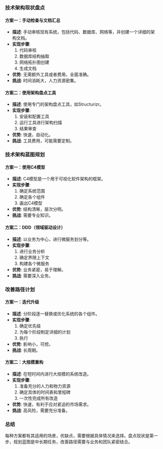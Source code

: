 ### 技术架构现状盘点

#### 方案一：手动检查与文档汇总
- **描述**: 手动审核现有系统，包括代码、数据库、网络等，并创建一个详细的架构文档。
- **实现步骤**:
  1. 代码审核
  2. 数据库结构抽取
  3. 网络拓扑图创建
  4. 生成文档
- **优势**: 无需额外工具或者费用，全面准确。
- **挑战**: 时间消耗大，人力资源密集。

#### 方案二：使用架构盘点工具
- **描述**: 使用专门的架构盘点工具，如Structurizr。
- **实现步骤**:
  1. 安装和配置工具
  2. 运行工具进行架构扫描
  3. 结果审查
- **优势**: 快速，自动化。
- **挑战**: 工具费用，可能需要定制。

### 技术架构蓝图规划

#### 方案一：使用C4模型
- **描述**: C4模型是一个用于可视化软件架构的框架。
- **实现步骤**:
  1. 确定系统范围
  2. 确定各个组件
  3. 画出C4模型
- **优势**: 结构清晰，层次分明。
- **挑战**: 需要专业知识。

#### 方案二：DDD（领域驱动设计）
- **描述**: 以业务为中心，进行微服务划分等。
- **实现步骤**:
  1. 进行业务分析
  2. 确定界限上下文
  3. 构建各个微服务
- **优势**: 业务紧密，易于理解。
- **挑战**: 需要深入业务。

### 改善路径计划

#### 方案一：迭代升级
- **描述**: 分阶段逐一替换或优化系统的各个组件。
- **实现步骤**:
  1. 确定优先级
  2. 为每个阶段制定详细的计划
  3. 执行
- **优势**: 影响小，可控。
- **挑战**: 长周期。

#### 方案二：大规模重构
- **描述**: 在短时间内进行大规模的系统改造。
- **实现步骤**:
  1. 准备充分的人力和物力资源
  2. 确定具体的时间表和里程碑
  3. 一次性完成所有改造
- **优势**: 快速，有利于应对紧迫的市场需求。
- **挑战**: 高风险，需要充分准备。

### 总结
每种方案都有其适用的场景，优缺点，需要根据具体情况来选择。盘点现状是第一步，规划蓝图是中长期任务，改善路径需要与业务和团队紧密结合。